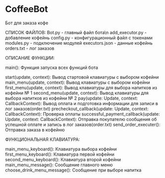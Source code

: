 # CoffeeBot
Бот для заказа кофе

СПИСОК ФАЙЛОВ:
  Bot.py - главный файл бота\n
  add_executor.py - добавление кофейнь
  config.py - конфигурационный файл с токенами
  modules.py - подключение модулей
  executors.json - данные кофейнь
  orders.txt - лог заказов

ОПИСАНИЕ ФУНКЦИИ:
  
  main(): Функция запуска всех функций бота
  
  start(update, context): Вывод стартовой клавиатуры с выбором кофейни
  main_menu(update, context): Вывод клавиатуры с выбором кофейни
  first_menu(update, context): Вывод клавиатуры для выбора напитков из кофейни № 1
  second_menu(update, context): Вывод клавиатуры для выбора напитков из кофейни № 2
  pay(update: Update, context: CallbackContext): Вывод оплата и подготовка информации для записи в лог заказов(order.txt)
  precheckout_callback(update: Update, context: CallbackContext): Проверка оплаты
  successful_payment_callback(update: Update, context: CallbackContext): Отправка покупателю сообщения об успешной оплате и запись в лог заказов(order.txt)
  send_order_executer(): Отправка заказа в кофейню
  
ФУНКЦИОНАЛЬНАЯ КЛАВИАТУРА: 

  main_menu_keyboard(): Клавиатура выбора кофейни
  first_menu_keyboard(): Клавиатура первой кофейни
  second_menu_keyboard(): Клавиатура второй кофейни
  main_menu_message(): Сообщение главного меню
  choose_drink_menu_message(): Сообщение при выборе напитка
